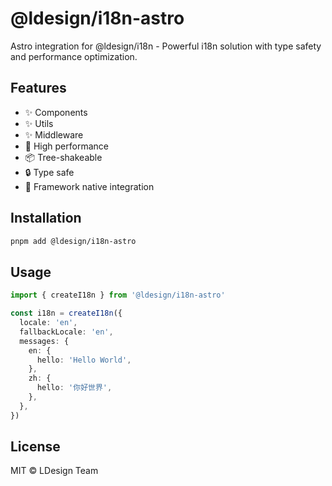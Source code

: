# @ldesign/i18n-astro

Astro integration for @ldesign/i18n - Powerful i18n solution with type safety and performance optimization.

## Features

- ✨ Components
- ✨ Utils
- ✨ Middleware
- 🚀 High performance
- 📦 Tree-shakeable
- 🔒 Type safe
- 💪 Framework native integration

## Installation

```bash
pnpm add @ldesign/i18n-astro
```

## Usage

```typescript
import { createI18n } from '@ldesign/i18n-astro'

const i18n = createI18n({
  locale: 'en',
  fallbackLocale: 'en',
  messages: {
    en: {
      hello: 'Hello World',
    },
    zh: {
      hello: '你好世界',
    },
  },
})
```

## License

MIT © LDesign Team
